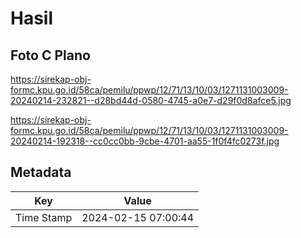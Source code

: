# Hasil

## Foto C Plano

https://sirekap-obj-formc.kpu.go.id/58ca/pemilu/ppwp/12/71/13/10/03/1271131003009-20240214-232821--d28bd44d-0580-4745-a0e7-d29f0d8afce5.jpg

https://sirekap-obj-formc.kpu.go.id/58ca/pemilu/ppwp/12/71/13/10/03/1271131003009-20240214-192318--cc0cc0bb-9cbe-4701-aa55-1f0f4fc0273f.jpg


## Metadata

| Key        | Value               |
| ---------- | ------------------- |
| Time Stamp | 2024-02-15 07:00:44 |



